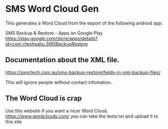 
# SMS Word Cloud Gen
This generates a Word Cloud from the export of the following android app.

SMS Backup & Restore - Apps on Google Play
https://play.google.com/store/apps/details?id=com.riteshsahu.SMSBackupRestore


## Documentation about the XML file.
https://synctech.com.au/sms-backup-restore/fields-in-xml-backup-files/

This will ignore people without contact infomation.
## The Word Cloud is crap
Use this website if you want a nicer Word Cloud.
https://www.wordclouds.com/ you can take the texts.txt and upload it to this site